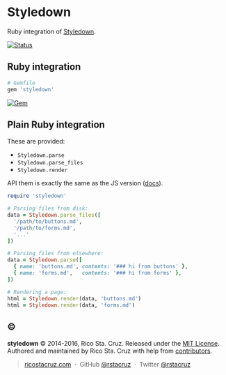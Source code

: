 Styledown
=========

Ruby integration of [Styledown].


[![Status](http://img.shields.io/travis/styledown/styledown-rails/master.svg?style=flat)](https://travis-ci.org/styledown/styledown-rails "See test builds")

## Ruby integration

```rb
# Gemfile
gem 'styledown'
```

[![Gem](https://img.shields.io/gem/v/styledown.svg?style=flat)](http://rubygems.org/gems/styledown "View this project in Rubygems")

## Plain Ruby integration

These are provided:

* `Styledown.parse`
* `Styledown.parse_files`
* `Styledown.render`

API them is exactly the same as the JS version ([docs]).

```rb
require 'styledown'

# Parsing files from disk:
data = Styledown.parse_files([
  '/path/to/buttons.md',
  '/path/to/forms.md',
  '...'
])

# Parsing files from elsewhere:
data = Styledown.parse([
  { name: 'buttons.md', contents: '### hi from buttons' },
  { name: 'forms.md',   contents: '### hi from forms' },
])

# Rendering a page:
html = Styledown.render(data, 'buttons.md')
html = Styledown.render(data, 'forms.md')
```

[docs]: https://github.com/styledown/styledown/blob/v2/docs/api.md#styledownparse

## :copyright:

**styledown** © 2014-2016, Rico Sta. Cruz. Released under the [MIT License].<br>
Authored and maintained by Rico Sta. Cruz with help from [contributors].

> [ricostacruz.com](http://ricostacruz.com) &nbsp;&middot;&nbsp;
> GitHub [@rstacruz](https://github.com/rstacruz) &nbsp;&middot;&nbsp;
> Twitter [@rstacruz](https://twitter.com/rstacruz)

[MIT License]: http://mit-license.org/
[contributors]: http://github.com/styledown/styledown-rails/contributors
[Styledown]: https://github.com/styledown/styledown
